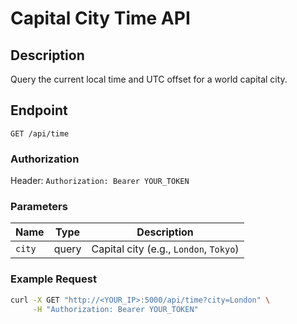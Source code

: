 # Capital City Time API

## Description
Query the current local time and UTC offset for a world capital city.

## Endpoint
`GET /api/time`

### Authorization
Header: `Authorization: Bearer YOUR_TOKEN`

### Parameters
| Name | Type | Description |
|------|------|-------------|
| `city` | query | Capital city (e.g., `London`, `Tokyo`) |

### Example Request

```bash
curl -X GET "http://<YOUR_IP>:5000/api/time?city=London" \
     -H "Authorization: Bearer YOUR_TOKEN"
